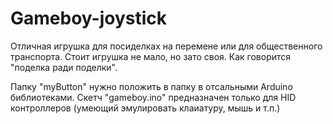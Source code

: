 # Gameboy-joystick

Отличная игрушка для посиделках на перемене или для общественного транспорта.
Стоит игрушка не мало, но зато своя. Как говорится "поделка ради поделки".


Папку "myButton" нужно положить в папку в отсальными Arduino библиотеками.
Скетч "gameboy.ino" предназначен только для HID контроллеров (умеющий эмулировать клаиатуру, мышь и т.п.)
